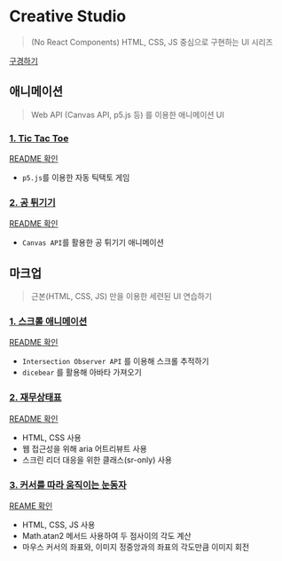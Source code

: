 # Creative Studio

> (No React Components) HTML, CSS, JS 중심으로 구현하는 UI 시리즈

[구경하기](https://github.com/jong-k/creative-studio)

## 애니메이션

> Web API (Canvas API, p5.js 등) 를 이용한 애니메이션 UI

### [1. Tic Tac Toe](https://jong-k.github.io/creative-studio/p5/tictactoe.html)

[README 확인](https://github.com/jong-k/creative-studio/tree/main/p5/auto-tictactoe)

- `p5.js`를 이용한 자동 틱택토 게임

### [2. 공 튀기기](https://jong-k.github.io/creative-studio/canvas-api/bouncing-ball/index.html)

[README 확인](https://github.com/jong-k/creative-studio/tree/main/canvas-api/bouncing-ball)

- `Canvas API`를 활용한 공 튀기기 애니메이션

## 마크업

> 근본(HTML, CSS, JS) 만을 이용한 세련된 UI 연습하기

### [1. 스크롤 애니메이션](https://jong-k.github.io/creative-studio/core3/scroll-animation/index.html)

[README 확인](https://github.com/jong-k/creative-studio/tree/main/core3/scroll-animation)

- `Intersection Observer API` 를 이용해 스크롤 추적하기
- `dicebear` 를 활용해 아바타 가져오기

### [2. 재무상태표](https://jong-k.github.io/creative-studio/core3/balance-sheet/index.html)

[README 확인](https://github.com/jong-k/creative-studio/tree/main/core3/balance-sheet)

- HTML, CSS 사용
- 웹 접근성을 위해 aria 어트리뷰트 사용
- 스크린 리더 대응을 위한 클래스(sr-only) 사용

### [3. 커서를 따라 움직이는 눈동자](https://jong-k.github.io/creative-studio/core3/eyes-on-cursor/index.html)

[REAME 확인](https://github.com/jong-k/creative-studio/tree/main/core3/eyes-on-cursor)

- HTML, CSS, JS 사용
- Math.atan2 메서드 사용하여 두 점사이의 각도 계산
- 마우스 커서의 좌표와, 이미지 정중앙과의 좌표의 각도만큼 이미지 회전

